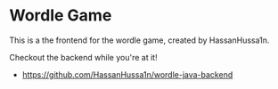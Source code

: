 # Wordle Game

This is a the frontend for the wordle game, created by HassanHussa1n.

Checkout the backend while you're at it!

- https://github.com/HassanHussa1n/wordle-java-backend 
  

